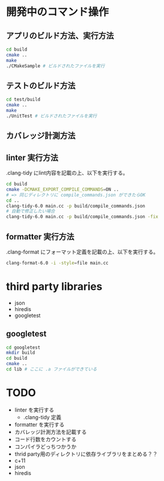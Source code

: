 # 開発中のコマンド操作
## アプリのビルド方法、実行方法

```bash
cd build
cmake ..
make
./CMakeSample # ビルドされたファイルを実行
```

## テストのビルド方法

```bash
cd test/build
cmake ..
make
./UnitTest # ビルドされたファイルを実行
```

## カバレッジ計測方法

## linter 実行方法

.clang-tidy にlint内容を記載の上、以下を実行する。

```bash
cd build
cmake -DCMAKE_EXPORT_COMPILE_COMMANDS=ON ..
# => 同じディレクトリに compile_commands.json ができたらOK
cd ..
clang-tidy-6.0 main.cc -p build/compile_commands.json
# 自動で修正したい場合
clang-tidy-6.0 main.cc -p build/compile_commands.json -fix
```

## formatter 実行方法

.clang-format にフォーマット定義を記載の上、以下を実行する。

```bash
clang-format-6.0 -i -style=file main.cc
```

# third party libraries

- json
- hiredis
- googletest

## googletest

```bash
cd googletest
mkdir build
cd build
cmake ..
cd lib # ここに .a ファイルができている
```

# TODO

- linter を実行する
  - .clang-tidy 定義
- formatter を実行する
- カバレッジ計測方法を記載する
- コード行数をカウントする
- コンパイラどっちつかうか
- thrid party用のディレクトリに依存ライブラリをまとめる？？
- c+11
- json
- hiredis

